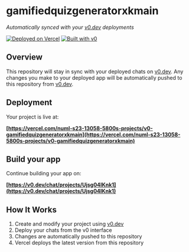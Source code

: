 # gamifiedquizgeneratorxkmain

*Automatically synced with your [v0.dev](https://v0.dev) deployments*

[![Deployed on Vercel](https://img.shields.io/badge/Deployed%20on-Vercel-black?style=for-the-badge&logo=vercel)](https://vercel.com/numl-s23-13058-5800s-projects/v0-gamifiedquizgeneratorxkmain)
[![Built with v0](https://img.shields.io/badge/Built%20with-v0.dev-black?style=for-the-badge)](https://v0.dev/chat/projects/Ujsg04lKnk1)

## Overview

This repository will stay in sync with your deployed chats on [v0.dev](https://v0.dev).
Any changes you make to your deployed app will be automatically pushed to this repository from [v0.dev](https://v0.dev).

## Deployment

Your project is live at:

**[https://vercel.com/numl-s23-13058-5800s-projects/v0-gamifiedquizgeneratorxkmain](https://vercel.com/numl-s23-13058-5800s-projects/v0-gamifiedquizgeneratorxkmain)**

## Build your app

Continue building your app on:

**[https://v0.dev/chat/projects/Ujsg04lKnk1](https://v0.dev/chat/projects/Ujsg04lKnk1)**

## How It Works

1. Create and modify your project using [v0.dev](https://v0.dev)
2. Deploy your chats from the v0 interface
3. Changes are automatically pushed to this repository
4. Vercel deploys the latest version from this repository